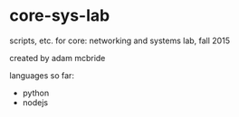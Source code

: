 # core-sys-lab
scripts, etc. for core: networking and systems lab, fall 2015

created by adam mcbride


languages so far:

- python
- nodejs
